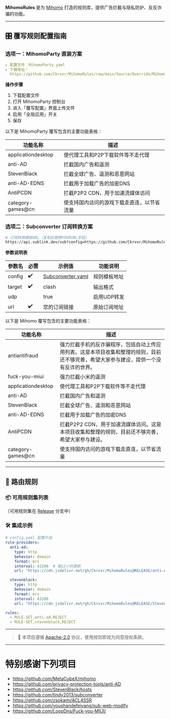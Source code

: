 **MihomoRules** 是为 [Mihomo](https://github.com/MetaCubeX/mihomo) 打造的规则库，提供广告拦截与隐私防护、反反诈骗的功能。

---

## 🎛️ 覆写规则配置指南

### 选项一：MihomoParty 直装方案
```yaml
▸ 配置文件：MihomoParty.yaml
▸ 下载地址：
  https://github.com/Ckrvxr/MihomoRules/raw/main/Source/Override/MihomoParty.yaml
```
**操作步骤**
1. 下载配置文件
2. 打开 MihomoParty 控制台
3. 进入「覆写配置」界面上传文件
4. 启用「全局应用」开关
5. 保存

以下是 MihomoParty 覆写包含的主要功能表格：

| 功能名称              | 描述                                                                 |
|-----------------------|----------------------------------------------------------------------|
| applicationdesktop    | 使代理工具和P2P下载软件等不走代理                                    |
| anti-AD               | 拦截国内广告和遥测                                                   |
| StevenBlack           | 拦截全球广告、遥测和恶意网站                                         |
| anti-AD-EDNS          | 拦截用于加载广告的加密DNS                                            |
| AntiPCDN              | 拦截P2P2 CDN，用于加速流媒体访问                                     |
| category-games@cn     | 使支持国内访问的游戏下载走直连，以节省流量                           |

### 选项二：Subconverter 订阅转换方案
```bash
# 订阅转换模板URL（复制后替换YOURURL字段）
https://api.sublink.dev/sub?config=https://github.com/Ckrvxr/MihomoRules/raw/refs/heads/main/Source/Override/Subconverter.yaml&target=clash&udp=true&url=YOURURL
```
**参数说明表**

| 参数名 | 必需 | 示例值 | 功能说明 |
|---------|-----|---------|---------|
| config  | ✔️ | [Subconverter.yaml](https://...) | 规则模板地址 |
| target  | ✔️ | clash | 输出格式 |
| udp     |   | true | 启用UDP转发 |
| url     | ✔️ | 您的订阅链接 | 原始订阅地址 |

以下是 Mihomo 覆写包含的主要功能表格：

| 功能名称              | 描述                                                                 |
|-----------------------|----------------------------------------------------------------------|
| antiantifraud         | 强力拦截手机的反诈骗程序，包括自动上传应用列表。这是本项目收集和整理的规则，目前还不够完善，希望大家参与建设，提供一个没有反诈的世界。 |
| fuck-you-miui         | 强力拦截小米的遥测                                                   |
| applicationdesktop    | 使代理工具和P2P下载软件等不走代理                                    |
| anti-AD               | 拦截国内广告和遥测                                                   |
| StevenBlack           | 拦截全球广告、遥测和恶意网站                                         |
| anti-AD-EDNS          | 拦截用于加载广告的加密DNS                                            |
| AntiPCDN              | 拦截P2P2 CDN，用于加速流媒体访问。这是本项目收集和整理的规则，目前还不够完善，希望大家参与建设。 |
| category-games@cn     | 使支持国内访问的游戏下载走直连，以节省流量                           |

---

## 🚀 路由规则

### 📦 可用规则集列表

（可用规则集在 [Release](https://github.com/Ckrvxr/MihomoRules/tree/release) 分支中）

### 🛠️ 集成示例
```yaml
# config.yaml 配置片段
rule-providers:
  anti-ad:
    type: http
    behavior: domain
    format: mrs
    interval: 43200  # 每12小时更新
    url: "https://cdn.jsdelivr.net/gh/Ckrvxr/MihomoRules@RELEASE/anti-AD.mrs"

  stevenblack:
    type: http
    behavior: domain
    format: mrs
    interval: 43200
    url: "https://cdn.jsdelivr.net/gh/Ckrvxr/MihomoRules@RELEASE/StevenBlack.mrs"

rules:
  - RULE-SET,anti-ad,REJECT
  - RULE-SET,stevenblack,REJECT
```

---

> 📌 本项目遵循 [Apache-2.0](https://www.apache.org/licenses/LICENSE-2.0) 协议，使用规则即视为同意授权条款。

---

# 特别感谢下列项目

- https://github.com/MetaCubeX/mihomo
- https://github.com/privacy-protection-tools/anti-AD
- https://github.com/StevenBlack/hosts
- https://github.com/tindy2013/subconverter
- https://github.com/zsokami/ACL4SSR
- https://github.com/youshandefeiyang/sub-web-modify
- https://github.com/LoopDns/Fuck-you-MIUI/
